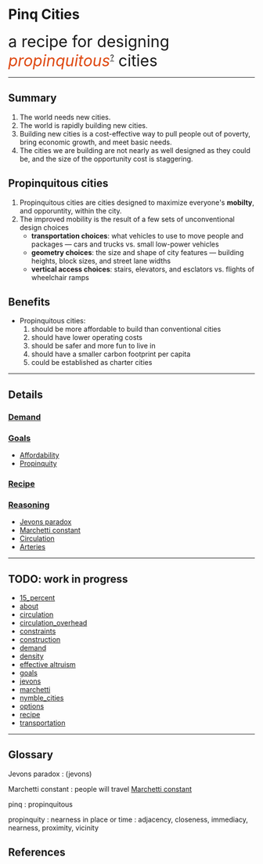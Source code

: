 # Pinq Cities

<span style="font-size:24pt;">a recipe for designing <em style="color:#DF4911;">propinquitous</em><sup style="font-size:12pt;"><a href="#propinquity">?</a></sup> cities</span>

---

## Summary

 1. The world needs new cities.
 1. The world is rapidly building new cities.
 1. Building new cities is a cost-effective way to pull people out of poverty, bring economic growth, and meet basic needs.
 1. The cities we are building are not nearly as well designed as they could be, and the size of the opportunity cost is staggering.

## Propinquitous cities
 
 1. Propinquitous cities are cities designed to maximize everyone's **mobilty**, and opporuntity, within the city.
 1. The improved mobility is the result of a few sets of unconventional design choices
    * **transportation choices**: what vehicles to use to move people and packages &mdash; cars and trucks vs. small low-power vehicles
    * **geometry choices**: the size and shape of city features &mdash; building heights, block sizes, and street lane widths
    * **vertical access choices**: stairs, elevators, and esclators vs. flights of wheelchair ramps

## Benefits

 * Propinquitous cities: 
   1. should be more affordable to build than conventional cities
   1. should have lower operating costs
   1. should be safer and more fun to live in
   1. should have a smaller carbon footprint per capita
   1. could be established as charter cities

---

## Details

### [Demand](demand) 

### [Goals](goals)

 * [Affordability](goals#affordability)
 * [Propinquity](goals#propinquity)

### [Recipe](recipe)

### [Reasoning](reasoning)

* [Jevons paradox](jevons)
* [Marchetti constant](marchetti)
* [Circulation](circulation)
* [Arteries](arteries)

---
## TODO: work in progress

* [15_percent](15_percent)
* [about](about)
* [circulation](circulation)
* [circulation_overhead](circulation_overhead)
* [constraints](constraints)
* [construction](construction)
* [demand](demand)
* [density](density)
* [effective altruism](effective_altruism)
* [goals](goals)
* [jevons](jevons)
* [marchetti](marchetti)
* [nymble_cities](nymble_cities)
* [options](options)
* [recipe](recipe)
* [transportation](transportation)

---

## Glossary

Jevons paradox
: (jevons)


Marchetti constant
: people will travel [Marchetti constant](marchetti)


pinq
: propinquitous


<a name="propinquity"></a>propinquity
: nearness in place or time
: adjacency, closeness, immediacy, nearness, proximity, vicinity

## References
